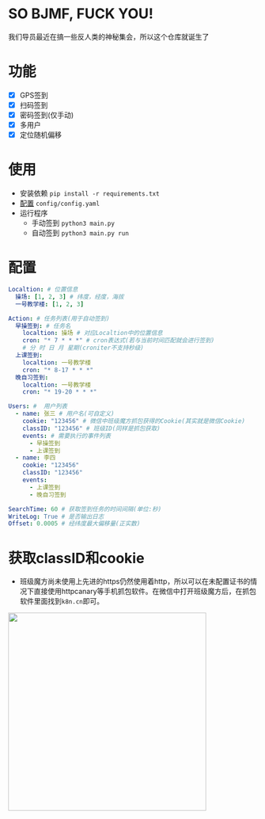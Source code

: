# SO BJMF, FUCK YOU!
我们导员最近在搞一些反人类的神秘集会，所以这个仓库就诞生了

# 功能
- [x] GPS签到
- [x] 扫码签到
- [x] 密码签到(仅手动)
- [x] 多用户
- [x] 定位随机偏移

# 使用
- 安装依赖 `pip install -r requirements.txt`
- [配置](#配置) `config/config.yaml`
- 运行程序
  - 手动签到 `python3 main.py`
  - 自动签到 `python3 main.py run`

# 配置
```yaml
Localtion: # 位置信息
  操场: [1, 2, 3] # 纬度，经度，海拔
  一号教学楼: [1, 2, 3]

Action: # 任务列表(用于自动签到)
  早操签到: # 任务名
    localtion: 操场 # 对应Localtion中的位置信息
    cron: "* 7 * * *" # cron表达式(若与当前时间匹配就会进行签到)
    # 分 时 日 月 星期(croniter不支持秒级)
  上课签到:
    localtion: 一号教学楼
    cron: "* 8-17 * * *"
  晚自习签到:
    localtion: 一号教学楼
    cron: "* 19-20 * * *"

Users: #  用户列表
  - name: 张三 # 用户名(可自定义)
    cookie: "123456" # 微信中班级魔方抓包获得的Cookie(其实就是微信Cookie)
    classID: "123456" # 班级ID(同样是抓包获取)
    events: # 需要执行的事件列表
      - 早操签到
      - 上课签到
  - name: 李四
    cookie: "123456"
    classID: "123456"
    events:
      - 上课签到
      - 晚自习签到

SearchTime: 60 # 获取签到任务的时间间隔(单位:秒)
WriteLog: True # 是否输出日志
Offset: 0.0005 # 经纬度最大偏移量(正实数)
```

# 获取classID和cookie
- 班级魔方尚未使用上先进的https仍然使用着http，所以可以在未配置证书的情况下直接使用httpcanary等手机抓包软件。在微信中打开班级魔方后，在抓包软件里面找到`k8n.cn`即可。

<img src="https://github.com/azurstar/FuckBJMF/assets/91844313/0f491389-9f03-4f0c-a3a2-9a23d35f609d" width="400">
